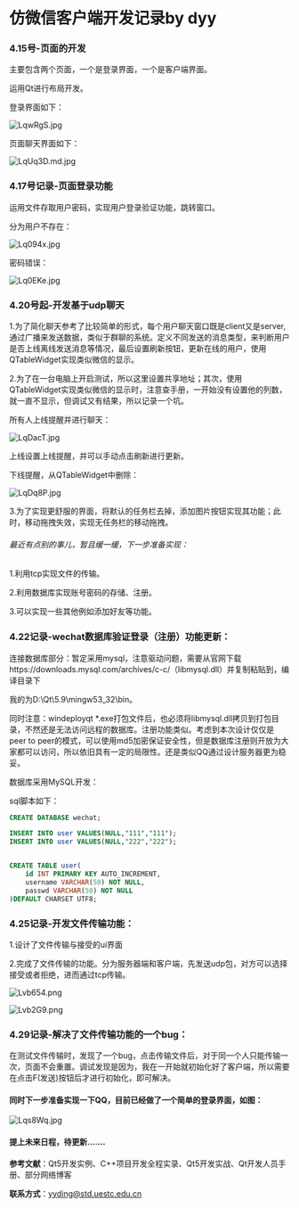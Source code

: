 # 仿微信客户端开发记录by dyy

### 4.15号-页面的开发

主要包含两个页面，一个是登录界面，一个是客户端界面。

运用Qt进行布局开发。

登录界面如下：

![LqwRgS.jpg](https://s1.ax1x.com/2022/04/27/LqwRgS.jpg)

页面聊天界面如下：

![LqUq3D.md.jpg](https://s1.ax1x.com/2022/04/27/LqUq3D.md.jpg)



### 4.17号记录-页面登录功能

运用文件存取用户密码，实现用户登录验证功能，跳转窗口。

分为用户不存在：

![Lq094x.jpg](https://s1.ax1x.com/2022/04/27/Lq094x.jpg)

密码错误：

![Lq0EKe.jpg](https://s1.ax1x.com/2022/04/27/Lq0EKe.jpg)



### 4.20号起-开发基于udp聊天

1.为了简化聊天参考了比较简单的形式，每个用户聊天窗口既是client又是server,通过广播来发送数据，类似于群聊的系统。定义不同发送的消息类型，来判断用户是否上线离线发送消息等情况，最后设置刷新按钮，更新在线的用户，使用QTableWidget实现类似微信的显示。

2.为了在一台电脑上开启测试，所以这里设置共享地址；其次，使用QTableWidget实现类似微信的显示时，注意查手册，一开始没有设置他的列数，就一直不显示，但调试又有结果，所以记录一个坑。

所有人上线提醒并进行聊天：

![LqDacT.jpg](https://s1.ax1x.com/2022/04/27/LqDacT.jpg)



上线设置上线提醒，并可以手动点击刷新进行更新。

下线提醒，从QTableWidget中删除：

![LqDq8P.jpg](https://s1.ax1x.com/2022/04/27/LqDq8P.jpg)

3.为了实现更舒服的界面，将默认的任务栏去掉，添加图片按钮实现其功能；此时，移动拖拽失效，实现无任务栏的移动拖拽。



###### 最近有点别的事儿，暂且缓一缓，下一步准备实现：

1.利用tcp实现文件的传输。

2.利用数据库实现账号密码的存储、注册。

3.可以实现一些其他例如添加好友等功能。

#### 

### 4.22记录-wechat数据库验证登录（注册）功能更新：

连接数据库部分：暂定采用mysql，注意驱动问题，需要从官网下载https://downloads.mysql.com/archives/c-c/（libmysql.dll）并复制粘贴到，编译目录下

我的为D:\Qt\5.9\mingw53_32\bin。

同时注意：windeployqt *.exe打包文件后，也必须将libmysql.dll拷贝到打包目录，不然还是无法访问远程的数据库。注册功能类似。考虑到本次设计仅仅是peer to peer的模式，可以使用md5加密保证安全性，但是数据库注册则开放为大家都可以访问，所以依旧具有一定的局限性。还是类似QQ通过设计服务器更为稳妥。

数据库采用MySQL开发：

sql脚本如下：

```sql
CREATE DATABASE wechat;

INSERT INTO user VALUES(NULL,"111","111");
INSERT INTO user VALUES(NULL,"222","222");


CREATE TABLE user(
	id INT PRIMARY KEY AUTO_INCREMENT,
	username VARCHAR(50) NOT NULL,
	passwd VARCHAR(50) NOT NULL
)DEFAULT CHARSET UTF8;
```



### 4.25记录-开发文件传输功能：

1.设计了文件传输与接受的ui界面

2.完成了文件传输的功能。分为服务器端和客户端，先发送udp包，对方可以选择接受或者拒绝，进而通过tcp传输。

![Lvb654.png](https://s1.ax1x.com/2022/04/29/Lvb654.png)

![Lvb2G9.png](https://s1.ax1x.com/2022/04/29/Lvb2G9.png)

### 4.29记录-解决了文件传输功能的一个bug：

在测试文件传输时，发现了一个bug，点击传输文件后，对于同一个人只能传输一次，页面不会重置。调试发现是因为，我在一开始就初始化好了客户端，所以需要在点击F(发送)按钮后才进行初始化，即可解决。



#### 同时下一步准备实现一下QQ，目前已经做了一个简单的登录界面，如图：

![Lqs8Wq.jpg](https://s1.ax1x.com/2022/04/27/Lqs8Wq.jpg)

#### 提上未来日程，待更新.......

**参考文献**：Qt5开发实例、C++项目开发全程实录、Qt5开发实战、Qt开发人员手册、部分网络博客

**联系方式**：yyding@std.uestc.edu.cn
